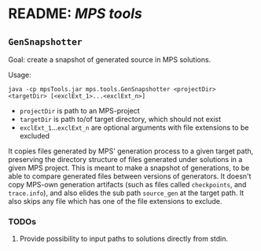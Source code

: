 # README: _MPS tools_

## `GenSnapshotter`

Goal: create a snapshot of generated source in MPS solutions.

Usage:

```
java -cp mpsTools.jar mps.tools.GenSnapshotter <projectDir> <targetDir> [<exclExt_1>...<exclExt_n>]
```

* `projectDir` is path to an MPS-project
* `targetDir` is path to/of target directory, which should not exist
* `exclExt_1`...`exclExt_n` are optional arguments with file extensions to be excluded

It copies files generated by MPS' generation process to a given target path, preserving the directory structure of files generated under solutions in a given MPS project.
This is meant to make a snapshot of generations, to be able to compare generated files between versions of generators.
It doesn't copy MPS-own generation artifacts (such as files called `checkpoints`, and `trace.info`), and also elides the sub path `source_gen` at the target path.
It also skips any file which has one of the file extensions to exclude.


### TODOs

1. Provide possibility to input paths to solutions directly from stdin.

